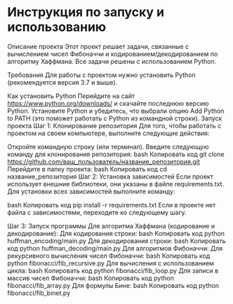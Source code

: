 # Инструкция по запуску и использованию
Описание проекта
Этот проект решает задачи, связанные с вычислением чисел Фибоначчи и кодированием/декодированием по алгоритму Хаффмана. Все задачи решены с использованием Python.

Требования
Для работы с проектом нужно установить Python (рекомендуется версия 3.7 и выше).

Как установить Python
Перейдите на сайт https://www.python.org/downloads/ и скачайте последнюю версию Python.
Установите Python и убедитесь, что выбрали опцию Add Python to PATH (это поможет работать с Python из командной строки).
Запуск проекта
Шаг 1: Клонирование репозитория
Для того, чтобы работать с проектом на своем компьютере, выполните следующие действия:

Откройте командную строку (или терминал).
Введите следующую команду для клонирования репозитория:
bash
Копировать код
git clone https://github.com/ваш_пользователь/название_репозитория.git
Перейдите в папку проекта:
bash
Копировать код
cd название_репозитория
Шаг 2: Установка зависимостей
Если проект использует внешние библиотеки, они указаны в файле requirements.txt. Для установки всех зависимостей выполните команду:

bash
Копировать код
pip install -r requirements.txt
Если в проекте нет файла с зависимостями, переходите ко следующему шагу.

Шаг 3: Запуск программы
Для алгоритма Хаффмана (кодирование и декодирование):
Для кодирования строки:
bash
Копировать код
python huffman_encoding/main.py
Для декодирования строки:
bash
Копировать код
python huffman_decoding/main.py
Для алгоритмов Фибоначчи:
Для рекурсивного вычисления чисел Фибоначчи:
bash
Копировать код
python fibonacci/fib_recursive.py
Для вычисления с использованием цикла:
bash
Копировать код
python fibonacci/fib_loop.py
Для записи в массив чисел Фибоначчи:
bash
Копировать код
python fibonacci/fib_array.py
Для формулы Бине:
bash
Копировать код
python fibonacci/fib_binet.py
